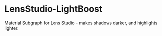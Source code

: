 # LensStudio-LightBoost
Material Subgraph for Lens Studio - makes shadows darker, and highlights lighter.
